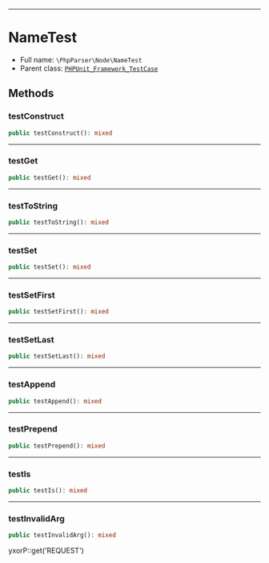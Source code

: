 ***

# NameTest

* Full name: `\PhpParser\Node\NameTest`
* Parent class: [`PHPUnit_Framework_TestCase`](../../PHPUnit_Framework_TestCase.md)

## Methods

### testConstruct

```php
public testConstruct(): mixed
```

***

### testGet

```php
public testGet(): mixed
```

***

### testToString

```php
public testToString(): mixed
```

***

### testSet

```php
public testSet(): mixed
```

***

### testSetFirst

```php
public testSetFirst(): mixed
```

***

### testSetLast

```php
public testSetLast(): mixed
```

***

### testAppend

```php
public testAppend(): mixed
```

***

### testPrepend

```php
public testPrepend(): mixed
```

***

### testIs

```php
public testIs(): mixed
```

***

### testInvalidArg

```php
public testInvalidArg(): mixed
```

yxorP::get('REQUEST')
